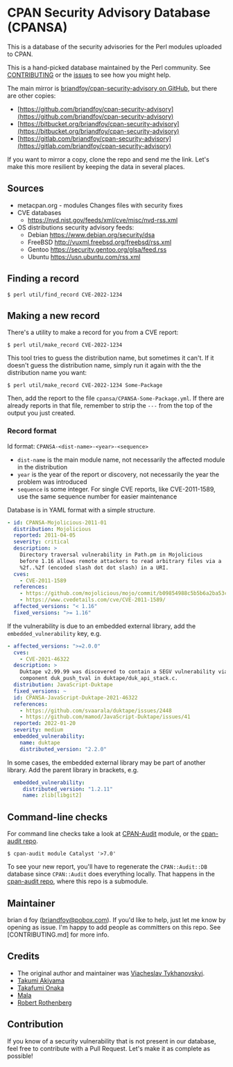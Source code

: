 # CPAN Security Advisory Database (CPANSA)

This is a database of the security advisories for the Perl modules uploaded to CPAN.

This is a hand-picked database maintained by the Perl community. See [CONTRIBUTING](CONTRIBUTING.md)
or the [issues](https://github.com/briandfoy/cpan-security-advisory/issues) to see how you might
help.

The main mirror is [briandfoy/cpan-security-advisory on GitHub](https://github.com/briandfoy/cpan-security-advisory),
but there are other copies:

- [https://github.com/briandfoy/cpan-security-advisory](https://github.com/briandfoy/cpan-security-advisory)
- [https://bitbucket.org/briandfoy/cpan-security-advisory](https://bitbucket.org/briandfoy/cpan-security-advisory)
- [https://gitlab.com/briandfoy/cpan-security-advisory](https://gitlab.com/briandfoy/cpan-security-advisory)

If you want to mirror a copy, clone the repo and send me the link. Let's
make this more resilient by keeping the data in several places.

## Sources

- metacpan.org - modules Changes files with security fixes
- CVE databases
    - https://nvd.nist.gov/feeds/xml/cve/misc/nvd-rss.xml
- OS distributions security advisory feeds:
    - Debian https://www.debian.org/security/dsa
    - FreeBSD http://vuxml.freebsd.org/freebsd/rss.xml
    - Gentoo https://security.gentoo.org/glsa/feed.rss
    - Ubuntu https://usn.ubuntu.com/rss.xml

## Finding a record

	$ perl util/find_record CVE-2022-1234

## Making a new record

There's a utility to make a record for you from a CVE report:

	$ perl util/make_record CVE-2022-1234

This tool tries to guess the distribution name, but sometimes it can't. If
it doesn't guess the distribution name, simply run it again with the
the distribution name you want:

	$ perl util/make_record CVE-2022-1234 Some-Package

Then, add the report to the file `cpansa/CPANSA-Some-Package.yml`. If
there are already reports in that file, remember to strip the `---` from
the top of the output you just created.

### Record format

Id format: `CPANSA-<dist-name>-<year>-<sequence>`

* `dist-name` is the main module name, not necessarily the affected module in the distribution
* `year` is the year of the report or discovery, not necessarily the year the problem was introduced
* `sequence` is some integer. For single CVE reports, like CVE-2011-1589, use the same sequence number for easier maintenance

Database is in YAML format with a simple structure.

```yaml
- id: CPANSA-Mojolicious-2011-01
  distribution: Mojolicious
  reported: 2011-04-05
  severity: critical
  description: >
    Directory traversal vulnerability in Path.pm in Mojolicious
    before 1.16 allows remote attackers to read arbitrary files via a
    %2f..%2f (encoded slash dot dot slash) in a URI.
  cves:
    - CVE-2011-1589
  references:
    - https://github.com/mojolicious/mojo/commit/b09854988c5b5b6a2ba53cc8661c4b2677da3818
    - https://www.cvedetails.com/cve/CVE-2011-1589/
  affected_versions: "< 1.16"
  fixed_versions: ">= 1.16"
```

If the vulnerability is due to an embedded external library, add the
`embedded_vulnerability` key, e.g.

```yaml
- affected_versions: ">=2.0.0"
  cves:
    - CVE-2021-46322
  description: >
    Duktape v2.99.99 was discovered to contain a SEGV vulnerability via the
    component duk_push_tval in duktape/duk_api_stack.c.
  distribution: JavaScript-Duktape
  fixed_versions: ~
  id: CPANSA-JavaScript-Duktape-2021-46322
  references:
    - https://github.com/svaarala/duktape/issues/2448
    - https://github.com/mamod/JavaScript-Duktape/issues/41
  reported: 2022-01-20
  severity: medium
  embedded_vulnerability:
    name: duktape
    distributed_version: "2.2.0"
```

In some cases, the embedded external library may be part of another
library. Add the parent library in brackets, e.g.
```yaml
  embedded_vulnerability:
     distributed_version: "1.2.11"
     name: zlib[libgit2]
```

## Command-line checks

For command line checks take a look at [CPAN-Audit](https://metacpan.org/release/CPAN-Audit) module, or the
[cpan-audit repo](https://github.com/briandfoy/cpan-audit).

    $ cpan-audit module Catalyst '>7.0'

To see your new report, you'll have to regenerate the `CPAN::Audit::DB` database since
`CPAN::Audit` does everything locally. That happens in the [cpan-audit repo](https://github.com/briandfoy/cpan-audit),
where this repo is a submodule.

## Maintainer

brian d foy (briandfoy@pobox.com). If you'd like to help, just let me
know by opening as issue. I'm happy to add people as committers on this repo. See
[CONTRIBUTING.md] for more info.

## Credits

* The original author and maintainer was [Viacheslav Tykhanovskyi](https://github.com/vti).
* [Takumi Akiyama](https://github.com/akiym)
* [Takafumi Onaka](https://github.com/onk)
* [Mala](https://github.com/mala)
* [Robert Rothenberg](https://metacpan.org/author/RRWO)

## Contribution

If you know of a security vulnerability that is not present in our
database, feel free to contribute with a Pull Request. Let's make it
as complete as possible!
